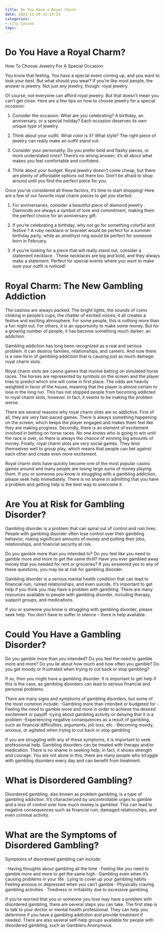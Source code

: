 ```yaml
---
title: Do You Have a Royal Charm
date: 2022-11-20 22:13:23
categories:
- City Casino
tags:
---
```



#  Do You Have a Royal Charm?

How To Choose Jewelry For A Special Occasion

You know that feeling. You have a special event coming up, and you want to look your best. But what should you wear? If you’re like most people, the answer is jewelry. Not just any jewelry, though: royal jewelry.

Of course, not everyone can afford royal jewelry. But that doesn’t mean you can’t get close. Here are a few tips on how to choose jewelry for a special occasion:

1. Consider the occasion. What are you celebrating? A birthday, an anniversary, or a special holiday? Each occasion deserves its own unique type of jewelry.

2. Think about your outfit. What color is it? What style? The right piece of jewelry can really make an outfit stand out.

3. Consider your personality. Do you prefer bold and flashy pieces, or more understated ones? There’s no wrong answer; it’s all about what makes you feel comfortable and confident.

4. Think about your budget. Royal jewelry doesn’t come cheap, but there are plenty of affordable options out there too. Don’t be afraid to shop around until you find the perfect piece for you.

Once you’ve considered all these factors, it’s time to start shopping! Here are a few of our favorite royal charm pieces to get you started:

1) For anniversaries, consider a beautiful piece of diamond jewelry . Diamonds are always a symbol of love and commitment, making them the perfect choice for an anniversary gift.

2) If you’re celebrating a birthday, why not go for something colorful and festive ? A ruby necklace or bracelet would be perfect for a summer birthday party, while an amethyst ring would be perfect for someone born in February.

3) If you’re looking for a piece that will really stand out, consider a statement necklace . These necklaces are big and bold, and they always make a statement. Perfect for special events where you want to make sure your outfit is noticed!

#  Royal Charm: The New Gambling Addiction

The casinos are always packed. The bright lights, the sounds of coins clinking in people’s cups, the chatter of excited voices; it all creates a festive and exciting atmosphere. For some people, this is nothing more than a fun night out. For others, it is an opportunity to make some money. But for a growing number of people, it has become something much darker: an addiction.

Gambling addiction has long been recognized as a real and serious problem. It can destroy families, relationships, and careers. And now there is a new form of gambling addiction that is causing just as much damage: royal charm slots.

Royal charm slots are casino games that involve betting on simulated horse races. The horses are represented by symbols on the screen and the player tries to predict which one will come in first place. The odds are heavily weighted in favor of the house, meaning that the player is almost certain to lose in the long run. This has not stopped people from becoming addicted to royal charm slots, however. In fact, it seems to be making the problem worse.

There are several reasons why royal charm slots are so addictive. First of all, they are very fast-paced games. There is always something happening on the screen, which keeps the player engaged and makes them feel like they are making progress. Secondly, there is an element of excitement involved in betting on horse races. No one knows who is going to win until the race is over, so there is always the chance of winning big amounts of money. Finally, royal charm slots are very social games. They lend themselves well to group play, which means that people can bet against each other and create even more excitement.

Royal charm slots have quickly become one of the most popular casino games around and many people are losing large sums of money playing them. If you or someone you know is struggling with a gambling addiction, please seek help immediately. There is no shame in admitting that you have a problem and getting help is the best way to overcome it

#  Are You at Risk for Gambling Disorder?

Gambling disorder is a problem that can spiral out of control and ruin lives. People with gambling disorder often lose control over their gambling behavior, risking significant amounts of money and putting their jobs, relationships, and financial security at risk.

Do you gamble more than you intended to? Do you feel like you need to gamble more and more to get the same thrill? Have you ever gambled away money that you needed for rent or groceries? If you answered yes to any of these questions, you may be at risk for gambling disorder.

Gambling disorder is a serious mental health condition that can lead to financial ruin, ruined relationships, and even suicide. It’s important to get help if you think you may have a problem with gambling. There are many resources available to people with gambling disorder, including therapy, support groups, and medications.

If you or someone you know is struggling with gambling disorder, please seek help. You don’t have to suffer in silence – there is help available.

#  Could You Have a Gambling Disorder?

Do you gamble more than you intended?
Do you feel the need to gamble more and more?
Do you lie about how much and how often you gamble?
Do you get moody or frustrated when trying to cut back or stop gambling?

If so, then you might have a gambling disorder. It is important to get help if this is the case, as gambling disorders can lead to serious financial and personal problems.

There are many signs and symptoms of gambling disorders, but some of the most common include:
-Gambling more than intended or budgeted for
-Feeling the need to gamble more and more in order to achieve the desired excitement or payoff
-Lying about gambling activity or denying that it is a problem
-Experiencing negative consequences as a result of gambling, such as financial difficulties, arguments, job loss, etc.
-Becoming moody, anxious, or agitated when trying to cut back or stop gambling

If you are struggling with any of these symptoms, it is important to seek professional help. Gambling disorders can be treated with therapy and/or medication. There is no shame in seeking help; in fact, it shows strength and courage. You are not alone in this; there are many people who struggle with gambling disorders every day and can benefit from treatment.

#  What is Disordered Gambling?

Disordered gambling, also known as problem gambling, is a type of gambling addiction. It’s characterized by uncontrollable urges to gamble and a loss of control over how much money is gambled. This can lead to negative consequences such as financial ruin, damaged relationships, and even criminal activity.

# What are the Symptoms of Disordered Gambling?

Symptoms of disordered gambling can include:

· Having thoughts about gambling all the time
· Feeling like you need to gamble more and more to get the same high
· Gambling even when it’s causing problems in your life
· Lying to cover up your gambling habits
· Feeling anxious or depressed when you can’t gamble
· Physically craving gambling activities
· Tiredness or irritability due to excessive gambling

If you’re worried that you or someone you love may have a problem with disordered gambling, there are several steps you can take. The first step is to talk to your doctor or mental health professional. They can help you determine if you have a gambling addiction and provide treatment if needed. There are also several self-help groups available for people with disordered gambling, such as Gamblers Anonymous.